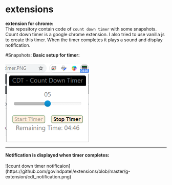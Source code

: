 # extensions
<b>extension for chrome:</b>
<br/>
This repository contain code of `count down timer` with some snapshots. Count down timer is a google chrome extension.
I also tried to use vanilla js to create this timer.
When the timer completes it plays a sound and display notification.

#Snapshots:
<b>Basic setup for timer:</b>
<br/><br/>
![count down timer setup](https://github.com/menghsi/Up-to-10-minutes-count-down-timer-extenstion-for-chrome/blob/master/g-extension/cdt_timer.png)
<hr/>
<b>Notification is displayed when timer completes:</b>
<br/><br/>
![count down timer notificaion](https://github.com/govindpatel/extensions/blob/master/g-extension/cdt_notification.png)
